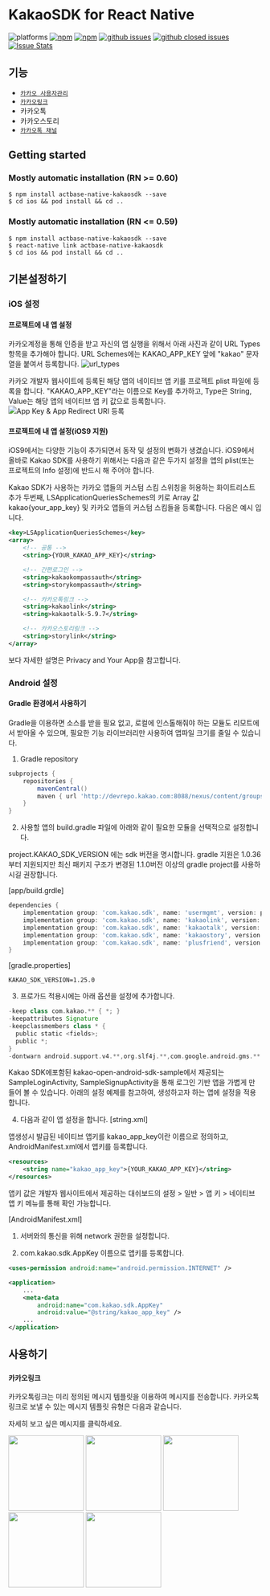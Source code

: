 # KakaoSDK for React Native

![platforms](https://img.shields.io/badge/platforms-Android%20%7C%20iOS-brightgreen.svg?style=flat-square&colorB=191A17)
[![npm](https://img.shields.io/npm/v/actbase-native-kakaosdk.svg?style=flat-square)](https://www.npmjs.com/package/actbase-native-kakaosdk)
[![npm](https://img.shields.io/npm/dm/actbase-native-kakaosdk.svg?style=flat-square&colorB=007ec6)](https://www.npmjs.com/package/actbase-native-kakaosdk)
[![github issues](https://img.shields.io/github/issues/actbase/actbase-native-kakaosdk.svg?style=flat-square)](https://github.com/actbase/actbase-native-kakaosdk/issues)
[![github closed issues](https://img.shields.io/github/issues-closed/actbase/actbase-native-kakaosdk.svg?style=flat-square&colorB=44cc11)](https://github.com/actbase/actbase-native-kakaosdk/issues?q=is%3Aissue+is%3Aclosed)
[![Issue Stats](https://img.shields.io/issuestats/i/github/actbase/actbase-native-kakaosdk.svg?style=flat-square&colorB=44cc11)](http://github.com/actbase/actbase-native-kakaosdk/issues)

## 기능

- [`카카오 사용자관리`]()
- [`카카오링크`](https://github.com/actbase/actbase-native-kakaosdk/blob/master/README.md#카카오링크)
- 카카오톡
- 카카오스토리
- [`카카오톡 채널`]()

## Getting started

### Mostly automatic installation (RN >= 0.60)

```
$ npm install actbase-native-kakaosdk --save
$ cd ios && pod install && cd ..
```

### Mostly automatic installation (RN <= 0.59)

```
$ npm install actbase-native-kakaosdk --save
$ react-native link actbase-native-kakaosdk
$ cd ios && pod install && cd ..
```

## 기본설정하기

### iOS 설정

#### 프로젝트에 내 앱 설정

카카오계정을 통해 인증을 받고 자신의 앱 실행을 위해서 아래 사진과 같이 URL Types 항목을 추가해야 합니다. URL Schemes에는 KAKAO_APP_KEY 앞에 "kakao" 문자열을 붙여서 등록합니다.
<img src="https://developers.kakao.com/assets/images/ios/url_types.png" alt="url_types">

카카오 개발자 웹사이트에 등록된 해당 앱의 네이티브 앱 키를 프로젝트 plist 파일에 등록을 합니다. "KAKAO_APP_KEY"라는 이름으로 Key를 추가하고, Type은 String, Value는 해당 앱의 네이티브 앱 키 값으로 등록합니다.
<img src="https://developers.kakao.com/assets/images/ios/setting_plist.png" alt="App Key & App Redirect URI 등록">

#### 프로젝트에 내 앱 설정(iOS9 지원)

iOS9에서는 다양한 기능이 추가되면서 동작 및 설정의 변화가 생겼습니다. iOS9에서 올바로 Kakao SDK를 사용하기 위해서는 다음과 같은 두가지 설정을 앱의 plist(또는 프로젝트의 Info 설정)에 반드시 해 주어야 합니다.

Kakao SDK가 사용하는 카카오 앱들의 커스텀 스킴 스위칭을 허용하는 화이트리스트 추가
두번째, LSApplicationQueriesSchemes의 키로 Array 값 kakao{your_app_key} 및 카카오 앱들의 커스텀 스킴들을 등록합니다. 다음은 예시 입니다.

```xml
<key>LSApplicationQueriesSchemes</key>
<array>
    <!-- 공통 -->
    <string>{YOUR_KAKAO_APP_KEY}</string>

    <!-- 간편로그인 -->
    <string>kakaokompassauth</string>
    <string>storykompassauth</string>

    <!-- 카카오톡링크 -->
    <string>kakaolink</string>
    <string>kakaotalk-5.9.7</string>

    <!-- 카카오스토리링크 -->
    <string>storylink</string>
</array>
```

보다 자세한 설명은 Privacy and Your App을 참고합니다.

### Android 설정

#### Gradle 환경에서 사용하기

Gradle을 이용하면 소스를 받을 필요 없고, 로컬에 인스톨해줘야 하는 모듈도 리모트에서 받아올 수 있으며, 필요한 기능 라이브러리만 사용하여 앱파일 크기를 줄일 수 있습니다.

1. Gradle repository

```gradle
subprojects {
    repositories {
        mavenCentral()
        maven { url 'http://devrepo.kakao.com:8088/nexus/content/groups/public/' }
    }
}
```

2. 사용할 앱의 build.gradle 파일에 아래와 같이 필요한 모듈을 선택적으로 설정합니다.

project.KAKAO_SDK_VERSION 에는 sdk 버전을 명시합니다. gradle 지원은 1.0.36부터 지원되지만 최신 패키지 구조가 변경된 1.1.0버전 이상의 gradle project를 사용하시길 권장합니다.

[app/build.grdle]

```gradle
dependencies {
    implementation group: 'com.kakao.sdk', name: 'usermgmt', version: project.KAKAO_SDK_VERSION
    implementation group: 'com.kakao.sdk', name: 'kakaolink', version: project.KAKAO_SDK_VERSION
    implementation group: 'com.kakao.sdk', name: 'kakaotalk', version: project.KAKAO_SDK_VERSION
    implementation group: 'com.kakao.sdk', name: 'kakaostory', version: project.KAKAO_SDK_VERSION
    implementation group: 'com.kakao.sdk', name: 'plusfriend', version: project.KAKAO_SDK_VERSION
}
```

[gradle.properties]

```properties
KAKAO_SDK_VERSION=1.25.0
```

3. 프로가드 적용시에는 아래 옵션을 설정에 추가합니다.

```gradle
-keep class com.kakao.** { *; }
-keepattributes Signature
-keepclassmembers class * {
  public static <fields>;
  public *;
}
-dontwarn android.support.v4.**,org.slf4j.**,com.google.android.gms.**
```

Kakao SDK에포함된 kakao-open-android-sdk-sample에서 제공되는 SampleLoginActivity, SampleSignupActivity을 통해 로그인 기반 앱을 가볍게 만들어 볼 수 있습니다. 아래의 설정 예제를 참고하여, 생성하고자 하는 앱에 설정을 적용합니다.

4. 다음과 같이 앱 설정을 합니다. [string.xml]

앱생성시 발급된 네이티브 앱키를 kakao_app_key이란 이름으로 정의하고, AndroidManifest.xml에서 앱키를 등록합니다.

```xml
<resources>
    <string name="kakao_app_key">{YOUR_KAKAO_APP_KEY}</string>
</resources>
```

앱키 값은 개발자 웹사이트에서 제공하는 대쉬보드의 설정 > 일반 > 앱 키 > 네이티브 앱 키 메뉴를 통해 확인 가능합니다.

[AndroidManifest.xml]

1. 서버와의 통신을 위해 network 권한을 설정합니다.

2. com.kakao.sdk.AppKey 이름으로 앱키를 등록합니다.

<!-- 1 -->

```xml
<uses-permission android:name="android.permission.INTERNET" />

<application>
    ...
    <meta-data
        android:name="com.kakao.sdk.AppKey"
        android:value="@string/kakao_app_key" />
    ...
</application>
```

## 사용하기

### `카카오링크`

카카오톡링크는 미리 정의된 메시지 템플릿을 이용하여 메시지를 전송합니다. 카카오톡링크로 보낼 수 있는 메시지 템플릿 유형은 다음과 같습니다.

자세히 보고 싶은 메시지를 클릭하세요.

[<img width="150" src="https://developers.kakao.com/assets/images/dashboard/default_feed.png">](https://github.com/actbase/actbase-native-kakaosdk/blob/master/docs/Link.md#피드-템플릿-보내기)
[<img width="150" src="https://developers.kakao.com/assets/images/dashboard/default_list.png">](https://github.com/actbase/actbase-native-kakaosdk/blob/master/docs/Link.md#리스트-템플릿-보내기)
[<img width="150" src="https://developers.kakao.com/assets/images/dashboard/default_commerce.png">](https://github.com/actbase/actbase-native-kakaosdk/blob/master/docs/Link.md#커머스-템플릿-보내기)
[<img width="150" src="https://developers.kakao.com/assets/images/dashboard/default_location.png">](https://github.com/actbase/actbase-native-kakaosdk/blob/master/docs/Link.md#위치-템플릿-보내기)
[<img width="150" src="https://developers.kakao.com/assets/images/dashboard/default_scrap.png">](https://github.com/actbase/actbase-native-kakaosdk/blob/master/docs/Link.md#스크랩-템플릿-보내기)
